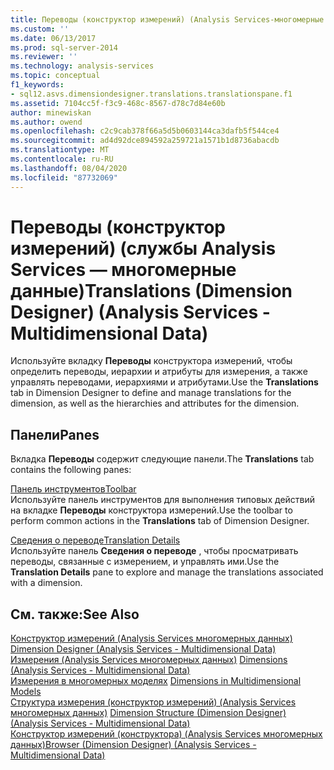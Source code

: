 ```yaml
---
title: Переводы (конструктор измерений) (Analysis Services-многомерные данные) | Документация Майкрософт
ms.custom: ''
ms.date: 06/13/2017
ms.prod: sql-server-2014
ms.reviewer: ''
ms.technology: analysis-services
ms.topic: conceptual
f1_keywords:
- sql12.asvs.dimensiondesigner.translations.translationspane.f1
ms.assetid: 7104cc5f-f3c9-468c-8567-d78c7d84e60b
author: minewiskan
ms.author: owend
ms.openlocfilehash: c2c9cab378f66a5d5b0603144ca3dafb5f544ce4
ms.sourcegitcommit: ad4d92dce894592a259721a1571b1d8736abacdb
ms.translationtype: MT
ms.contentlocale: ru-RU
ms.lasthandoff: 08/04/2020
ms.locfileid: "87732069"
---
```

# <a name="translations-dimension-designer-analysis-services---multidimensional-data"></a><span data-ttu-id="a409b-102">Переводы (конструктор измерений) (службы Analysis Services — многомерные данные)</span><span class="sxs-lookup"><span data-stu-id="a409b-102">Translations (Dimension Designer) (Analysis Services - Multidimensional Data)</span></span>
  <span data-ttu-id="a409b-103">Используйте вкладку **Переводы** конструктора измерений, чтобы определить переводы, иерархии и атрибуты для измерения, а также управлять переводами, иерархиями и атрибутами.</span><span class="sxs-lookup"><span data-stu-id="a409b-103">Use the **Translations** tab in Dimension Designer to define and manage translations for the dimension, as well as the hierarchies and attributes for the dimension.</span></span>  
  
## <a name="panes"></a><span data-ttu-id="a409b-104">Панели</span><span class="sxs-lookup"><span data-stu-id="a409b-104">Panes</span></span>  
 <span data-ttu-id="a409b-105">Вкладка **Переводы** содержит следующие панели.</span><span class="sxs-lookup"><span data-stu-id="a409b-105">The **Translations** tab contains the following panes:</span></span>  
  
 [<span data-ttu-id="a409b-106">Панель инструментов</span><span class="sxs-lookup"><span data-stu-id="a409b-106">Toolbar</span></span>](toolbar-translations-dimension-designer-analysis-services-multidimensional-data.md)  
 <span data-ttu-id="a409b-107">Используйте панель инструментов для выполнения типовых действий на вкладке **Переводы** конструктора измерений.</span><span class="sxs-lookup"><span data-stu-id="a409b-107">Use the toolbar to perform common actions in the **Translations** tab of Dimension Designer.</span></span>  
  
 [<span data-ttu-id="a409b-108">Сведения о переводе</span><span class="sxs-lookup"><span data-stu-id="a409b-108">Translation Details</span></span>](translation-details-dimension-designer-analysis-services-multidimensional-data.md)  
 <span data-ttu-id="a409b-109">Используйте панель **Сведения о переводе** , чтобы просматривать переводы, связанные с измерением, и управлять ими.</span><span class="sxs-lookup"><span data-stu-id="a409b-109">Use the **Translation Details** pane to explore and manage the translations associated with a dimension.</span></span>  
  
## <a name="see-also"></a><span data-ttu-id="a409b-110">См. также:</span><span class="sxs-lookup"><span data-stu-id="a409b-110">See Also</span></span>  
 <span data-ttu-id="a409b-111">[Конструктор измерений &#40;Analysis Services многомерных данных&#41;](dimension-designer-analysis-services-multidimensional-data.md) </span><span class="sxs-lookup"><span data-stu-id="a409b-111">[Dimension Designer &#40;Analysis Services - Multidimensional Data&#41;](dimension-designer-analysis-services-multidimensional-data.md) </span></span>  
 <span data-ttu-id="a409b-112">[Измерения &#40;Analysis Services многомерных данных&#41;](multidimensional-models-olap-logical-dimension-objects/dimensions-analysis-services-multidimensional-data.md) </span><span class="sxs-lookup"><span data-stu-id="a409b-112">[Dimensions &#40;Analysis Services - Multidimensional Data&#41;](multidimensional-models-olap-logical-dimension-objects/dimensions-analysis-services-multidimensional-data.md) </span></span>  
 <span data-ttu-id="a409b-113">[Измерения в многомерных моделях](multidimensional-models/dimensions-in-multidimensional-models.md) </span><span class="sxs-lookup"><span data-stu-id="a409b-113">[Dimensions in Multidimensional Models](multidimensional-models/dimensions-in-multidimensional-models.md) </span></span>  
 <span data-ttu-id="a409b-114">[Структура измерения &#40;конструктор измерений&#41; &#40;Analysis Services многомерных данных&#41;](dimension-structure-dimension-designer-analysis-services-multidimensional-data.md) </span><span class="sxs-lookup"><span data-stu-id="a409b-114">[Dimension Structure &#40;Dimension Designer&#41; &#40;Analysis Services - Multidimensional Data&#41;](dimension-structure-dimension-designer-analysis-services-multidimensional-data.md) </span></span>  
 [<span data-ttu-id="a409b-115">Конструктор измерений &#40;конструктора&#41; &#40;Analysis Services многомерных данных&#41;</span><span class="sxs-lookup"><span data-stu-id="a409b-115">Browser &#40;Dimension Designer&#41; &#40;Analysis Services - Multidimensional Data&#41;</span></span>](browser-dimension-designer-analysis-services-multidimensional-data.md)  
  
  
